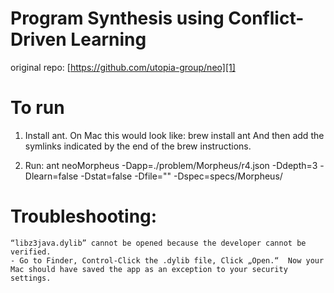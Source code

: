 # Program Synthesis using Conflict-Driven Learning
original repo: [https://github.com/utopia-group/neo][1]

# To run

1) Install ant.  On Mac this would look like:
	brew install ant
And then add the symlinks indicated by the end of the brew instructions.

2) Run:
	ant neoMorpheus -Dapp=./problem/Morpheus/r4.json -Ddepth=3 -Dlearn=false -Dstat=false -Dfile="" -Dspec=specs/Morpheus/

# Troubleshooting:

	“libz3java.dylib” cannot be opened because the developer cannot be verified.
	- Go to Finder, Control-Click the .dylib file, Click „Open.“  Now your Mac should have saved the app as an exception to your security settings.

[1]:	https://github.com/utopia-group/neo